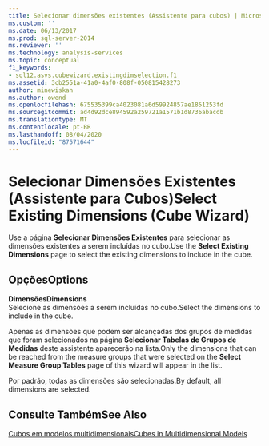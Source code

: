 ```yaml
---
title: Selecionar dimensões existentes (Assistente para cubos) | Microsoft Docs
ms.custom: ''
ms.date: 06/13/2017
ms.prod: sql-server-2014
ms.reviewer: ''
ms.technology: analysis-services
ms.topic: conceptual
f1_keywords:
- sql12.asvs.cubewizard.existingdimselection.f1
ms.assetid: 3cb2551a-41a0-4af0-808f-050815428273
author: minewiskan
ms.author: owend
ms.openlocfilehash: 675535399ca4023081a6d59924857ae1851253fd
ms.sourcegitcommit: ad4d92dce894592a259721a1571b1d8736abacdb
ms.translationtype: MT
ms.contentlocale: pt-BR
ms.lasthandoff: 08/04/2020
ms.locfileid: "87571644"
---
```

# <a name="select-existing-dimensions-cube-wizard"></a><span data-ttu-id="3c2e3-102">Selecionar Dimensões Existentes (Assistente para Cubos)</span><span class="sxs-lookup"><span data-stu-id="3c2e3-102">Select Existing Dimensions (Cube Wizard)</span></span>
  <span data-ttu-id="3c2e3-103">Use a página **Selecionar Dimensões Existentes** para selecionar as dimensões existentes a serem incluídas no cubo.</span><span class="sxs-lookup"><span data-stu-id="3c2e3-103">Use the **Select Existing Dimensions** page to select the existing dimensions to include in the cube.</span></span>  
  
## <a name="options"></a><span data-ttu-id="3c2e3-104">Opções</span><span class="sxs-lookup"><span data-stu-id="3c2e3-104">Options</span></span>  
 <span data-ttu-id="3c2e3-105">**Dimensões**</span><span class="sxs-lookup"><span data-stu-id="3c2e3-105">**Dimensions**</span></span>  
 <span data-ttu-id="3c2e3-106">Selecione as dimensões a serem incluídas no cubo.</span><span class="sxs-lookup"><span data-stu-id="3c2e3-106">Select the dimensions to include in the cube.</span></span>  
  
 <span data-ttu-id="3c2e3-107">Apenas as dimensões que podem ser alcançadas dos grupos de medidas que foram selecionados na página **Selecionar Tabelas de Grupos de Medidas** deste assistente aparecerão na lista.</span><span class="sxs-lookup"><span data-stu-id="3c2e3-107">Only the dimensions that can be reached from the measure groups that were selected on the **Select Measure Group Tables** page of this wizard will appear in the list.</span></span>  
  
 <span data-ttu-id="3c2e3-108">Por padrão, todas as dimensões são selecionadas.</span><span class="sxs-lookup"><span data-stu-id="3c2e3-108">By default, all dimensions are selected.</span></span>  
  
## <a name="see-also"></a><span data-ttu-id="3c2e3-109">Consulte Também</span><span class="sxs-lookup"><span data-stu-id="3c2e3-109">See Also</span></span>  
 [<span data-ttu-id="3c2e3-110">Cubos em modelos multidimensionais</span><span class="sxs-lookup"><span data-stu-id="3c2e3-110">Cubes in Multidimensional Models</span></span>](multidimensional-models/cubes-in-multidimensional-models.md)  
  
  
